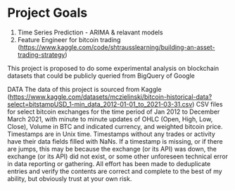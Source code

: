 # Project Goals

1. Time Series Prediction - ARIMA & relavant models
2. Feature Engineer for bitcoin trading (https://www.kaggle.com/code/shtrausslearning/building-an-asset-trading-strategy)

This project is proposed to do some experimental analysis on blockchain datasets that could be publicly queried from BigQuery of Google

DATA
The data of this project is sourced from Kaggle (https://www.kaggle.com/datasets/mczielinski/bitcoin-historical-data?select=bitstampUSD_1-min_data_2012-01-01_to_2021-03-31.csv)
CSV files for select bitcoin exchanges for the time period of Jan 2012 to December March 2021, with minute to minute updates of OHLC (Open, High, Low, Close), Volume in BTC and indicated currency, and weighted bitcoin price. Timestamps are in Unix time. Timestamps without any trades or activity have their data fields filled with NaNs. If a timestamp is missing, or if there are jumps, this may be because the exchange (or its API) was down, the exchange (or its API) did not exist, or some other unforeseen technical error in data reporting or gathering. All effort has been made to deduplicate entries and verify the contents are correct and complete to the best of my ability, but obviously trust at your own risk.
